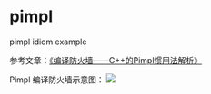 # pimpl
pimpl idiom example

参考文章：[《编译防火墙——C++的Pimpl惯用法解析》](https://leehao.blog.csdn.net/article/details/47610309)


Pimpl 编译防火墙示意图：
![](https://leehao.oss-cn-shenzhen.aliyuncs.com/blog/pimpl.png)
